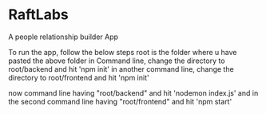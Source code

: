 # RaftLabs
A people relationship builder App

To run the app, follow the below steps
root is the folder where u have pasted the above folder
in Command line, change the directory to root/backend and hit 'npm init'
in another command line, change the directory to root/frontend and hit 'npm init'

now command line having "root/backend" and hit 'nodemon index.js'
and in the second command line having "root/frontend" and hit 'npm start'
